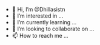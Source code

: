 - 👋 Hi, I’m @Dhillasistn
- 👀 I’m interested in ...
- 🌱 I’m currently learning ...
- 💞️ I’m looking to collaborate on ...
- 📫 How to reach me ...

<!---
Dhillasistn/Dhillasistn is a ✨ special ✨ repository because its `README.md` (this file) appears on your GitHub profile.
You can click the Preview link to take a look at your changes.
--->
